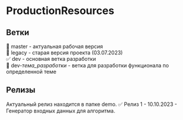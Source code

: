 # ProductionResources

## Ветки

:black_square_button: master - актуальная рабочая версия    
:black_square_button: legacy - старая версия проекта (03.07.2023)    
:white_check_mark: dev - основная ветка разработки    
:triangular_ruler: dev-_тема_разработки_ - ветка для разработки функционала по определенной теме    

## Релизы

Актуальный релиз находится в папке demo.
:white_check_mark: Релиз 1 - 10.10.2023 - Генератор входных данных для алгоритма. 


